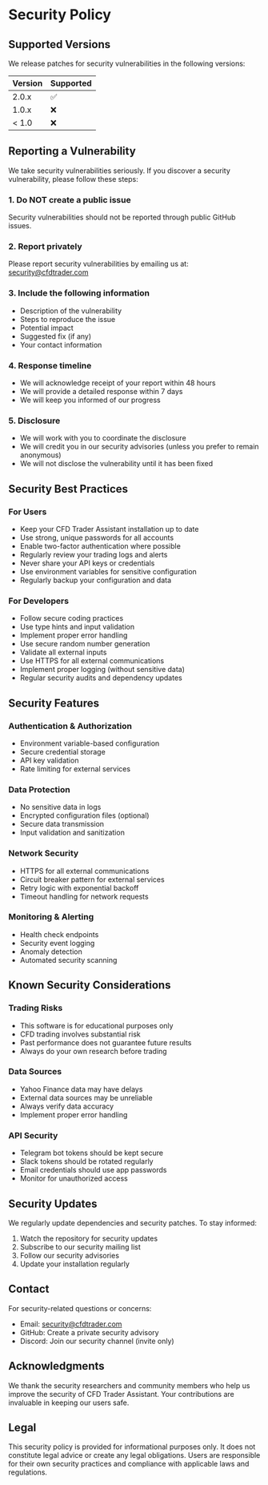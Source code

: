 # Security Policy

## Supported Versions

We release patches for security vulnerabilities in the following versions:

| Version | Supported          |
| ------- | ------------------ |
| 2.0.x   | :white_check_mark: |
| 1.0.x   | :x:                |
| < 1.0   | :x:                |

## Reporting a Vulnerability

We take security vulnerabilities seriously. If you discover a security vulnerability, please follow these steps:

### 1. Do NOT create a public issue
Security vulnerabilities should not be reported through public GitHub issues.

### 2. Report privately
Please report security vulnerabilities by emailing us at: security@cfdtrader.com

### 3. Include the following information
- Description of the vulnerability
- Steps to reproduce the issue
- Potential impact
- Suggested fix (if any)
- Your contact information

### 4. Response timeline
- We will acknowledge receipt of your report within 48 hours
- We will provide a detailed response within 7 days
- We will keep you informed of our progress

### 5. Disclosure
- We will work with you to coordinate the disclosure
- We will credit you in our security advisories (unless you prefer to remain anonymous)
- We will not disclose the vulnerability until it has been fixed

## Security Best Practices

### For Users
- Keep your CFD Trader Assistant installation up to date
- Use strong, unique passwords for all accounts
- Enable two-factor authentication where possible
- Regularly review your trading logs and alerts
- Never share your API keys or credentials
- Use environment variables for sensitive configuration
- Regularly backup your configuration and data

### For Developers
- Follow secure coding practices
- Use type hints and input validation
- Implement proper error handling
- Use secure random number generation
- Validate all external inputs
- Use HTTPS for all external communications
- Implement proper logging (without sensitive data)
- Regular security audits and dependency updates

## Security Features

### Authentication & Authorization
- Environment variable-based configuration
- Secure credential storage
- API key validation
- Rate limiting for external services

### Data Protection
- No sensitive data in logs
- Encrypted configuration files (optional)
- Secure data transmission
- Input validation and sanitization

### Network Security
- HTTPS for all external communications
- Circuit breaker pattern for external services
- Retry logic with exponential backoff
- Timeout handling for network requests

### Monitoring & Alerting
- Health check endpoints
- Security event logging
- Anomaly detection
- Automated security scanning

## Known Security Considerations

### Trading Risks
- This software is for educational purposes only
- CFD trading involves substantial risk
- Past performance does not guarantee future results
- Always do your own research before trading

### Data Sources
- Yahoo Finance data may have delays
- External data sources may be unreliable
- Always verify data accuracy
- Implement proper error handling

### API Security
- Telegram bot tokens should be kept secure
- Slack tokens should be rotated regularly
- Email credentials should use app passwords
- Monitor for unauthorized access

## Security Updates

We regularly update dependencies and security patches. To stay informed:

1. Watch the repository for security updates
2. Subscribe to our security mailing list
3. Follow our security advisories
4. Update your installation regularly

## Contact

For security-related questions or concerns:
- Email: security@cfdtrader.com
- GitHub: Create a private security advisory
- Discord: Join our security channel (invite only)

## Acknowledgments

We thank the security researchers and community members who help us improve the security of CFD Trader Assistant. Your contributions are invaluable in keeping our users safe.

## Legal

This security policy is provided for informational purposes only. It does not constitute legal advice or create any legal obligations. Users are responsible for their own security practices and compliance with applicable laws and regulations.